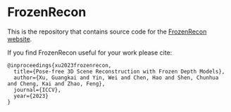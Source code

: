 # FrozenRecon

This is the repository that contains source code for the [FrozenRecon website](https://aim-uofa.github.io/FrozenRecon).

If you find FrozenRecon useful for your work please cite:

```
@inproceedings{xu2023frozenrecon,
  title={Pose-free 3D Scene Reconstruction with Frozen Depth Models},
  author={Xu, Guangkai and Yin, Wei and Chen, Hao and Shen, Chunhua and Cheng, Kai and Zhao, Feng},
  journal={ICCV},
  year={2023}
}
```